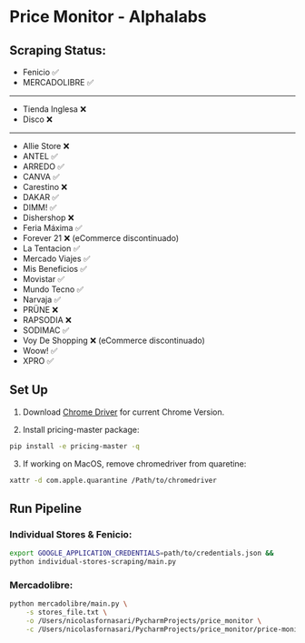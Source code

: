 # Price Monitor - Alphalabs

## Scraping Status:
* Fenicio :white_check_mark:
* MERCADOLIBRE :white_check_mark:
---
* Tienda Inglesa :x:
* Disco :x:
---
* Allie Store :x:
* ANTEL :white_check_mark:
* ARREDO :white_check_mark:
* CANVA :white_check_mark:
* Carestino :x:
* DAKAR :white_check_mark:
* DIMM! :white_check_mark:
* Dishershop :x:
* Feria Máxima :white_check_mark:
* Forever 21 :x: (eCommerce discontinuado)
* La Tentacion :white_check_mark:
* Mercado Viajes :white_check_mark:
* Mis Beneficios :white_check_mark:
* Movistar :white_check_mark:
* Mundo Tecno :white_check_mark:
* Narvaja :white_check_mark:
* PRÜNE :x:
* RAPSODIA :x:
* SODIMAC :white_check_mark:
* Voy De Shopping :x: (eCommerce discontinuado)
* Woow! :white_check_mark:
* XPRO :white_check_mark:

## Set Up

1. Download [Chrome Driver](https://chromedriver.chromium.org/downloads) for current Chrome Version.

2. Install pricing-master package: 

````bash
pip install -e pricing-master -q   
````
3. If working on MacOS, remove chromedriver from quaretine:

````bash
xattr -d com.apple.quarantine /Path/to/chromedriver     
````

## Run Pipeline

### Individual Stores & Fenicio:

```bash
export GOOGLE_APPLICATION_CREDENTIALS=path/to/credentials.json && 
python individual-stores-scraping/main.py
```

### Mercadolibre:

```bash
python mercadolibre/main.py \
    -s stores_file.txt \
    -o /Users/nicolasfornasari/PycharmProjects/price_monitor \
    -c /Users/nicolasfornasari/PycharmProjects/price_monitor/price-monitor-alphalabs/credentials/mercadolibre-test-credentials.json
``` 
